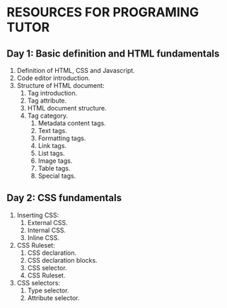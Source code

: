 # RESOURCES FOR PROGRAMING TUTOR 
## Day 1: Basic definition and HTML fundamentals
1. Definition of HTML, CSS and Javascript.
2. Code editor introduction. 
3. Structure of HTML document:
    1. Tag introduction. 
    2. Tag attribute.
    3. HTML document structure.
    4. Tag category.
        1. Metadata content tags.
        2. Text tags.
        3. Formatting tags.
        4. Link tags.
        5. List tags.
        6. Image tags.
        7. Table tags.
        8. Special tags.
## Day 2: CSS fundamentals
1. Inserting CSS:
    1. External CSS.
    2. Internal CSS.
    3. Inline CSS.
2. CSS Ruleset:
    1. CSS declaration.
    2. CSS declaration blocks.
    3. CSS selector.
    4. CSS Ruleset.
3. CSS selectors:
    1. Type selector. 
    2. Attribute selector.